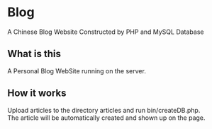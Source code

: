 # Blog

A Chinese Blog Website Constructed by PHP and MySQL Database

What is this
------------

A Personal Blog WebSite running on the server.

How it works
------------

Upload articles to the directory articles and run bin/createDB.php.<br>
The article will be automatically created and shown up on the page.<br>

 
